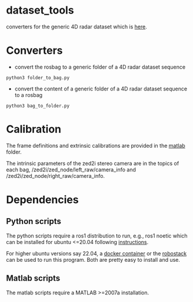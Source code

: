 # dataset_tools
converters for the generic 4D radar dataset which is [here](https://snail-radar.github.io).

# Converters

* convert the rosbag to a generic folder of a 4D radar dataset sequence

```
python3 folder_to_bag.py

```

* convert the content of a generic folder of a 4D radar dataset sequence to a rosbag

```
python3 bag_to_folder.py
```

# Calibration

The frame definitions and extrinsic calibrations are provided in the [matlab](./matlab) folder.

The intrinsic parameters of the zed2i stereo camera are in the topics of each bag,
/zed2i/zed_node/left_raw/camera_info and /zed2i/zed_node/right_raw/camera_info.


# Dependencies

## Python scripts
The python scripts require a ros1 distribution to run, e.g., ros1 noetic which can be installed for ubuntu <=20.04 following [instructions](https://wiki.ros.org/noetic/Installation).

For higher ubuntu versions say 22.04, a [docker container](https://github.com/JzHuai0108/kalibr?tab=readme-ov-file#docker) or the [robostack](https://robostack.github.io/index.html) can be used to run this program.
Both are pretty easy to install and use.

## Matlab scripts
The matlab scripts require a MATLAB >=2007a installation.


<!--- # Work with the raw data
For those interested in how to process the raw data, the source code is available [here](https://bitbucket.org/BinliangWang/radar_data_preprocess/). -->
